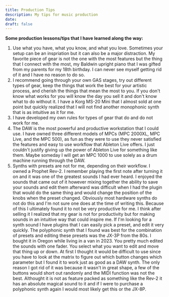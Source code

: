 ```yaml
---
title: Production Tips
description: My tips for music production
date: 
draft: false
---
```

**Some production lessons/tips that I have learned along the way:**
1. Use what you have, what you know, and what you love. Sometimes your setup can be an inspriation but it can also be a major distraction. My favorite piece of gear is not the one with the most features but the thing that I connect with the most, my Baldwin upright piano that I was gifted from my parents for my 18th birthday. I can never see myself getting rid of it and I have no reason to do so.
2. I recommend going through your own GAS stages, try out different types of gear, keep the things that work the best for your artistic process, and cherish the things that mean the most to you. If you don't know what works for you will know the day you sell it and don't know what to do without it. I have a Korg MS-20 Mini that I almost sold at one point but quickly realized that I will not find another monophonic synth that is as intuitive as it for me.
3. I have developed my own rules for types of gear that do and do not work for me.
4. The DAW is the most powerful and productive workstation that I could use. I have owned three different models of MPCs (MPC 2000XL,  MPC Live, and the MPC 500), as fun as they were to use they never satisfied the features and easy to use workflow that Ableton Live offers. I just couldn't justify giving up the power of Ableton Live for something like them. Maybe someday I will get an MPC 1000 to use solely as a drum machine running through the DAW.
5. Synths with presets are not for me, depending on their workflow. I owned a Prophet Rev-2. I remember playing the first note after turning it on and it was one of the greatest sounds I had ever heard. I enjoyed the sounds that came out of it however mixing together the ability to save your sounds and edit them afterward was difficult when I had the plugin that would do the same thing and would change the position of the knobs when the preset changed. Obviously most hardware synths do not do this and I'm not sure one does at the time of writing this. Because of this I ultimately found it to not be very productive for me. I think after selling it I realized that my gear is not for productivity but for making sounds in an intuitive way that could inspire me. If I'm looking for a synth sound I have plugins that I can easily pick a preset, and edit it very quickly. The polyphonic synth that I found was best for the combination of presets and editing these presets was the JX-3P from the 80s. I bought it in Oregon while living in a van in 2023. You pretty much edited the sounds with one fader. You select what you want to edit and move that thing up or down. At first I thought it would be difficult to use since you have to look at the matrix to figure out which button changes which parameter but I found it to work just as good as a DAW synth. The only reason I got rid of it was because it wasn't in great shape, a few of the buttons would short out randomly and the MIDI function was not the best. Althought it is not as feature packed as something like the Rev-2 it has an absolute magical sound to it and if I were to purchase a polyphonic synth again I would most likely get this or the JX-8P.